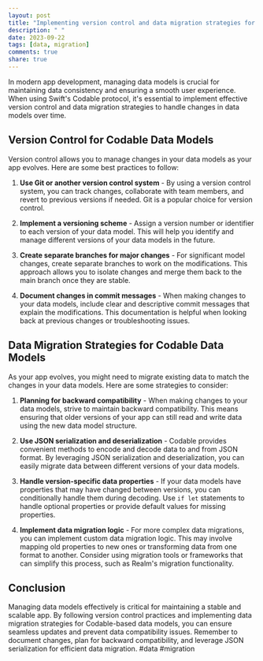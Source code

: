 ```yaml
---
layout: post
title: "Implementing version control and data migration strategies for Codable-based data models"
description: " "
date: 2023-09-22
tags: [data, migration]
comments: true
share: true
---
```


In modern app development, managing data models is crucial for maintaining data consistency and ensuring a smooth user experience. When using Swift's Codable protocol, it's essential to implement effective version control and data migration strategies to handle changes in data models over time.

## Version Control for Codable Data Models

Version control allows you to manage changes in your data models as your app evolves. Here are some best practices to follow:

1. **Use Git or another version control system** - By using a version control system, you can track changes, collaborate with team members, and revert to previous versions if needed. Git is a popular choice for version control.

2. **Implement a versioning scheme** - Assign a version number or identifier to each version of your data model. This will help you identify and manage different versions of your data models in the future.

3. **Create separate branches for major changes** - For significant model changes, create separate branches to work on the modifications. This approach allows you to isolate changes and merge them back to the main branch once they are stable.

4. **Document changes in commit messages** - When making changes to your data models, include clear and descriptive commit messages that explain the modifications. This documentation is helpful when looking back at previous changes or troubleshooting issues.

## Data Migration Strategies for Codable Data Models

As your app evolves, you might need to migrate existing data to match the changes in your data models. Here are some strategies to consider:

1. **Planning for backward compatibility** - When making changes to your data models, strive to maintain backward compatibility. This means ensuring that older versions of your app can still read and write data using the new data model structure.

2. **Use JSON serialization and deserialization** - Codable provides convenient methods to encode and decode data to and from JSON format. By leveraging JSON serialization and deserialization, you can easily migrate data between different versions of your data models.

3. **Handle version-specific data properties** - If your data models have properties that may have changed between versions, you can conditionally handle them during decoding. Use `if let` statements to handle optional properties or provide default values for missing properties.

4. **Implement data migration logic** - For more complex data migrations, you can implement custom data migration logic. This may involve mapping old properties to new ones or transforming data from one format to another. Consider using migration tools or frameworks that can simplify this process, such as Realm's migration functionality.

## Conclusion

Managing data models effectively is critical for maintaining a stable and scalable app. By following version control practices and implementing data migration strategies for Codable-based data models, you can ensure seamless updates and prevent data compatibility issues. Remember to document changes, plan for backward compatibility, and leverage JSON serialization for efficient data migration. #data #migration